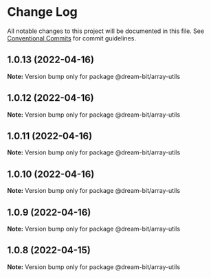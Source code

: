 # Change Log

All notable changes to this project will be documented in this file.
See [Conventional Commits](https://conventionalcommits.org) for commit guidelines.

## 1.0.13 (2022-04-16)

**Note:** Version bump only for package @dream-bit/array-utils





## 1.0.12 (2022-04-16)

**Note:** Version bump only for package @dream-bit/array-utils





## 1.0.11 (2022-04-16)

**Note:** Version bump only for package @dream-bit/array-utils





## 1.0.10 (2022-04-16)

**Note:** Version bump only for package @dream-bit/array-utils





## 1.0.9 (2022-04-16)

**Note:** Version bump only for package @dream-bit/array-utils





## 1.0.8 (2022-04-15)

**Note:** Version bump only for package @dream-bit/array-utils
